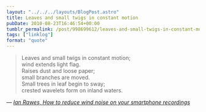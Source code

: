 ```yaml
---
layout: "../../../layouts/BlogPost.astro"
title: Leaves and small twigs in constant motion
pubDate: 2010-08-23T16:46:54+00:00
tumblr_permalink: /post/998699612/leaves-and-small-twigs-in-constant-motion-wind
tags: ["linklog"]
format: "quote"
---
```


> Leaves and small twigs in constant motion;<br>
> wind extends light flag.<br>
> Raises dust and loose paper;<br>
> small branches are moved.<br>
> Small trees in leaf begin to sway;<br>
> crested wavelets form on inland waters.

— <cite>[Ian Rawes, _How to reduce wind noise on your smartphone recordings_](https://blogs.bl.uk/sound-and-vision/2010/07/how-to-reduce-wind-noise-on-your-smartphone-recordings.html)</cite>
